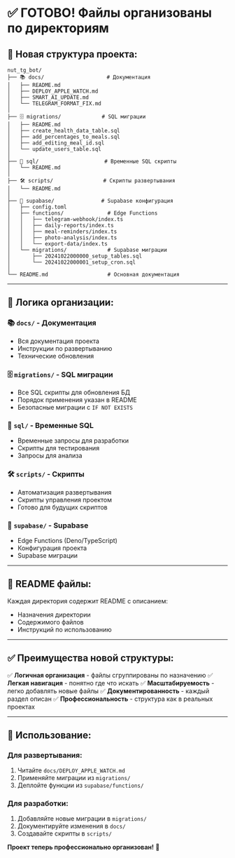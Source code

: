 # ✅ ГОТОВО! Файлы организованы по директориям

## 📁 Новая структура проекта:

```
nut_tg_bot/
├── 📚 docs/                    # Документация
│   ├── README.md
│   ├── DEPLOY_APPLE_WATCH.md
│   ├── SMART_AI_UPDATE.md
│   └── TELEGRAM_FORMAT_FIX.md
│
├── 🗄️ migrations/             # SQL миграции
│   ├── README.md
│   ├── create_health_data_table.sql
│   ├── add_percentages_to_meals.sql
│   ├── add_editing_meal_id.sql
│   └── update_users_table.sql
│
├── 📜 sql/                     # Временные SQL скрипты
│   └── README.md
│
├── 🛠️ scripts/                # Скрипты развертывания
│   └── README.md
│
├── 🚀 supabase/               # Supabase конфигурация
│   ├── config.toml
│   ├── functions/              # Edge Functions
│   │   ├── telegram-webhook/index.ts
│   │   ├── daily-reports/index.ts
│   │   ├── meal-reminders/index.ts
│   │   ├── photo-analysis/index.ts
│   │   └── export-data/index.ts
│   └── migrations/             # Supabase миграции
│       ├── 20241022000000_setup_tables.sql
│       └── 20241022000001_setup_cron.sql
│
└── README.md                   # Основная документация
```

---

## 🎯 Логика организации:

### 📚 `docs/` - Документация
- Вся документация проекта
- Инструкции по развертыванию
- Технические обновления

### 🗄️ `migrations/` - SQL миграции
- Все SQL скрипты для обновления БД
- Порядок применения указан в README
- Безопасные миграции с `IF NOT EXISTS`

### 📜 `sql/` - Временные SQL
- Временные запросы для разработки
- Скрипты для тестирования
- Запросы для анализа

### 🛠️ `scripts/` - Скрипты
- Автоматизация развертывания
- Скрипты управления проектом
- Готово для будущих скриптов

### 🚀 `supabase/` - Supabase
- Edge Functions (Deno/TypeScript)
- Конфигурация проекта
- Supabase миграции

---

## 📖 README файлы:

Каждая директория содержит README с описанием:
- Назначения директории
- Содержимого файлов
- Инструкций по использованию

---

## ✅ Преимущества новой структуры:

✅ **Логичная организация** - файлы сгруппированы по назначению
✅ **Легкая навигация** - понятно где что искать
✅ **Масштабируемость** - легко добавлять новые файлы
✅ **Документированность** - каждый раздел описан
✅ **Профессиональность** - структура как в реальных проектах

---

## 🚀 Использование:

### Для развертывания:
1. Читайте `docs/DEPLOY_APPLE_WATCH.md`
2. Применяйте миграции из `migrations/`
3. Деплойте функции из `supabase/functions/`

### Для разработки:
1. Добавляйте новые миграции в `migrations/`
2. Документируйте изменения в `docs/`
3. Создавайте скрипты в `scripts/`

**Проект теперь профессионально организован!** 🎊
